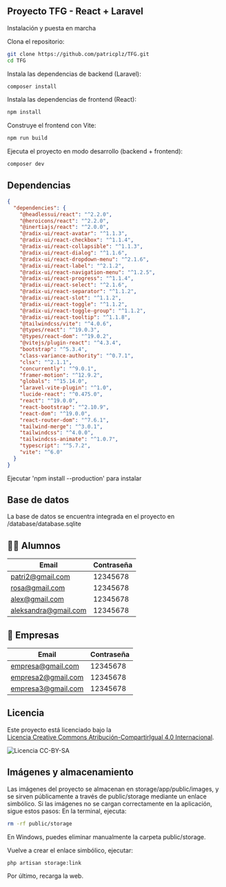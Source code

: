 ## Proyecto TFG - React + Laravel
Instalación y puesta en marcha

Clona el repositorio:

``` bash
git clone https://github.com/patricplz/TFG.git
cd TFG
```

Instala las dependencias de backend (Laravel):
```bash
composer install
```

Instala las dependencias de frontend (React):
```bash
npm install
```

Construye el frontend con Vite:

```bash
npm run build
```

Ejecuta el proyecto en modo desarrollo (backend + frontend):
```bash
composer dev
```

## Dependencias

```json
{
  "dependencies": {
    "@headlessui/react": "^2.2.0",
    "@heroicons/react": "^2.2.0",
    "@inertiajs/react": "^2.0.0",
    "@radix-ui/react-avatar": "^1.1.3",
    "@radix-ui/react-checkbox": "^1.1.4",
    "@radix-ui/react-collapsible": "^1.1.3",
    "@radix-ui/react-dialog": "^1.1.6",
    "@radix-ui/react-dropdown-menu": "^2.1.6",
    "@radix-ui/react-label": "^2.1.2",
    "@radix-ui/react-navigation-menu": "^1.2.5",
    "@radix-ui/react-progress": "^1.1.4",
    "@radix-ui/react-select": "^2.1.6",
    "@radix-ui/react-separator": "^1.1.2",
    "@radix-ui/react-slot": "^1.1.2",
    "@radix-ui/react-toggle": "^1.1.2",
    "@radix-ui/react-toggle-group": "^1.1.2",
    "@radix-ui/react-tooltip": "^1.1.8",
    "@tailwindcss/vite": "^4.0.6",
    "@types/react": "^19.0.3",
    "@types/react-dom": "^19.0.2",
    "@vitejs/plugin-react": "^4.3.4",
    "bootstrap": "^5.3.4",
    "class-variance-authority": "^0.7.1",
    "clsx": "^2.1.1",
    "concurrently": "^9.0.1",
    "framer-motion": "^12.9.2",
    "globals": "^15.14.0",
    "laravel-vite-plugin": "^1.0",
    "lucide-react": "^0.475.0",
    "react": "^19.0.0",
    "react-bootstrap": "^2.10.9",
    "react-dom": "^19.0.0",
    "react-router-dom": "^7.6.1",
    "tailwind-merge": "^3.0.1",
    "tailwindcss": "^4.0.0",
    "tailwindcss-animate": "^1.0.7",
    "typescript": "^5.7.2",
    "vite": "^6.0"
  }
}
```
Ejecutar 'npm install --production' para instalar

## Base de datos
La base de datos se encuentra integrada en el proyecto en /database/database.sqlite

## 🧑‍🎓 Alumnos

| Email                | Contraseña |
|----------------------|------------|
| patri2@gmail.com     | 12345678   |
| rosa@gmail.com       | 12345678   |
| alex@gmail.com       | 12345678   |
| aleksandra@gmail.com | 12345678   |

## 🏢 Empresas

| Email                | Contraseña |
|----------------------|------------|
| empresa@gmail.com    | 12345678   |
| empresa2@gmail.com   | 12345678   |
| empresa3@gmail.com   | 12345678   |


## Licencia

Este proyecto está licenciado bajo la  
[Licencia Creative Commons Atribución-CompartirIgual 4.0 Internacional](https://creativecommons.org/licenses/by-sa/4.0/deed.es).

![Licencia CC-BY-SA](https://licensebuttons.net/l/by-sa/4.0/88x31.png)

## Imágenes y almacenamiento
Las imágenes del proyecto se almacenan en storage/app/public/images, y se sirven públicamente a través de public/storage mediante un enlace simbólico.
Si las imágenes no se cargan correctamente en la aplicación, sigue estos pasos:
En la terminal, ejecuta:
```bash
rm -rf public/storage
```
En Windows, puedes eliminar manualmente la carpeta public/storage.

Vuelve a crear el enlace simbólico, ejecutar:
```bash
php artisan storage:link
```
Por último, recarga la web.
